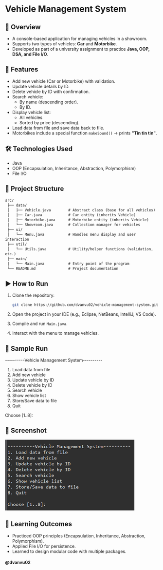 # Vehicle Management System
## 📌 Overview
- A console-based application for managing vehicles in a showroom.  
- Supports two types of vehicles: **Car** and **Motorbike**.  
- Developed as part of a university assignment to practice **Java, OOP, DSA, and File I/O**.  
## 🚀 Features
- Add new vehicle (Car or Motorbike) with validation.
- Update vehicle details by ID.  
- Delete vehicle by ID with confirmation.
- Search vehicle:
    - By name (descending order).
    - By ID.
- Display vehicle list:
    - All vehicles
    - Sorted by price (descending).
- Load data from file and save data back to file.
- Motorbikes include a special function `makeSound()` → prints **"Tin tin tin"**. 
## 🛠️ Technologies Used
- Java 
- OOP (Encapsulation, Inheritance, Abstraction, Polymorphism)
- File I/O
## 📂 Project Structure
```plaintext
src/
 ├── data/
 │   ├── Vehicle.java        # Abstract class (base for all vehicles)
 │   ├── Car.java            # Car entity (inherits Vehicle)
 │   ├── Motorbike.java      # Motorbike entity (inherits Vehicle)
 │   └── Showroom.java       # Collection manager for vehicles
 ├── ui/
 │   └── Menu.java           # Handles menu display and user interaction
 ├── util/
 │   └── Utils.java          # Utility/helper functions (validation, etc.)
 ├── main/
 |   └── Main.java           # Entry point of the program
 └── README.md               # Project documentation
```
## ▶️ How to Run

1. Clone the repository:

    ```bash
    git clone https://github.com/dvanvu02/vehicle-management-system.git
    ```


2. Open the project in your IDE (e.g., Eclipse, NetBeans, IntelliJ, VS Code).


3. Compile and run `Main.java`.


4. Interact with the menu to manage vehicles.


## 📝 Sample Run
----------Vehicle Management System----------
1. Load data from file
2. Add new vehicle
3. Update vehicle by ID
4. Delete vehicle by ID
5. Search vehicle
6. Show vehicle list
7. Store/Save data to file
8. Quit

Choose [1..8]:

## 📸 Screenshot
![Console Demo](https://github.com/dvanvu02/vehicle-management-system/blob/main/demo-images/console-demo.png)
## 📖 Learning Outcomes
- Practiced OOP principles (Encapsulation, Inheritance, Abstraction, Polymorphism).
- Applied File I/O for persistence.
- Learned to design modular code with multiple packages.
#### @dvanvu02